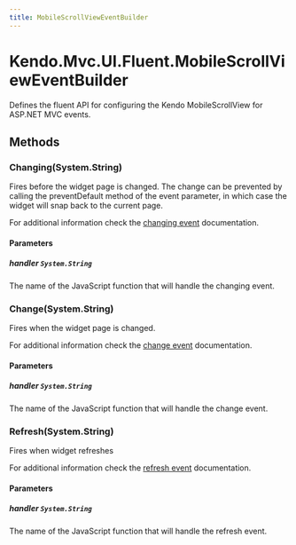 ```yaml
---
title: MobileScrollViewEventBuilder
---
```


# Kendo.Mvc.UI.Fluent.MobileScrollViewEventBuilder
Defines the fluent API for configuring the Kendo MobileScrollView for ASP.NET MVC events.




## Methods


### Changing(System.String)
Fires before the widget page is changed. The change can be prevented by calling the preventDefault method of the event parameter, in which case the widget will snap back to the current page.

For additional information check the [changing event](/api/javascript/ui/mobilescrollview#events-changing) documentation.


#### Parameters

##### handler `System.String`
The name of the JavaScript function that will handle the changing event.





### Change(System.String)
Fires when the widget page is changed.

For additional information check the [change event](/api/javascript/ui/mobilescrollview#events-change) documentation.


#### Parameters

##### handler `System.String`
The name of the JavaScript function that will handle the change event.





### Refresh(System.String)
Fires when widget refreshes

For additional information check the [refresh event](/api/javascript/ui/mobilescrollview#events-refresh) documentation.


#### Parameters

##### handler `System.String`
The name of the JavaScript function that will handle the refresh event.






